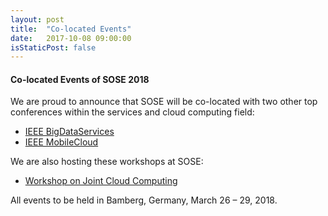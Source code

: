 ```yaml
---
layout: post
title:  "Co-located Events"
date:   2017-10-08 09:00:00
isStaticPost: false
---
```

#### Co-located Events of SOSE 2018

We are proud to announce that SOSE will be co-located with two other top conferences within the services and cloud computing field:

  - [IEEE BigDataServices](http://big-dataservice.net/)
  - [IEEE MobileCloud](http://www.mobile-cloud.net/)

We are also hosting these workshops at SOSE:

  - [Workshop on Joint Cloud Computing](https://jointcloud.github.io/jcc2018/)

All events to be held in Bamberg, Germany, March 26 – 29, 2018.
